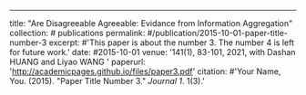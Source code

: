 ---
title: "Are Disagreeable Agreeable: Evidance from Information Aggregation"
collection: # publications
permalink: #/publication/2015-10-01-paper-title-number-3
excerpt: #'This paper is about the number 3. The number 4 is left for future work.'
date: #2015-10-01
venue: '141(1), 83-101, 2021, with Dashan HUANG and Liyao WANG '
paperurl: 'http://academicpages.github.io/files/paper3.pdf'
citation: #'Your Name, You. (2015). &quot;Paper Title Number 3.&quot; <i>Journal 1</i>. 1(3).'
